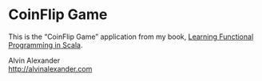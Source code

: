 CoinFlip Game
=============

This is the “CoinFlip Game” application from my book,
[Learning Functional Programming in Scala](http://scalafp.com/).


Alvin Alexander  
http://alvinalexander.com


